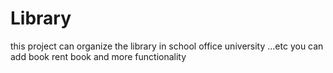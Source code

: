 # Library
this project can organize the library in school office university ...etc you can add book rent book and more functionality
